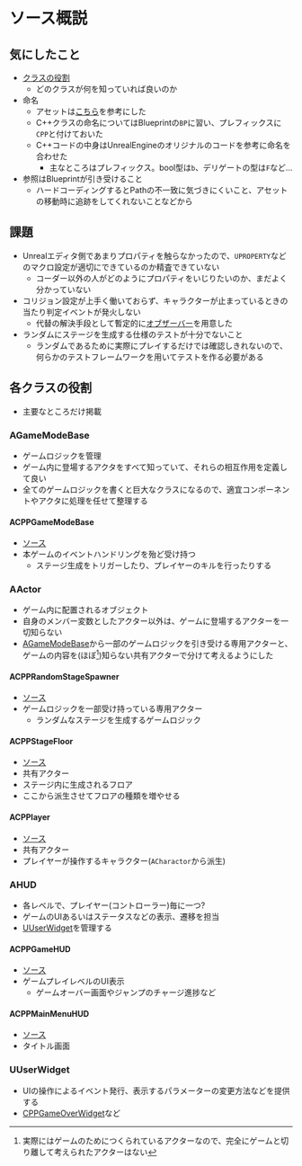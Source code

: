 # ソース概説

## 気にしたこと

- [クラスの役割](#各クラスの役割)
  - どのクラスが何を知っていれば良いのか
- 命名
  - アセットは[こちら](https://github.com/Allar/ue5-style-guide?tab=readme-ov-file#base-asset-name)を参考にした
  - C++クラスの命名についてはBlueprintの`BP`に習い、プレフィックスに`CPP`と付けておいた
  - C++コードの中身はUnrealEngineのオリジナルのコードを参考に命名を合わせた
    - 主なところはプレフィックス。bool型は`b`、デリゲートの型は`F`など...
- 参照はBlueprintが引き受けること
  - ハードコーディングするとPathの不一致に気づきにくいこと、アセットの移動時に追跡をしてくれないことなどから

## 課題

- Unrealエディタ側であまりプロパティを触らなかったので、`UPROPERTY`などのマクロ設定が適切にできているのか精査できていない
  - コーダー以外の人がどのようにプロパティをいじりたいのか、まだよく分かっていない
- コリジョン設定が上手く働いておらず、キャラクターが止まっているときの当たり判定イベントが発火しない
  - 代替の解決手段として暫定的に[オブザーバー](../../Source/ActionGame/Public/CPPGameObserver.h)を用意した
- ランダムにステージを生成する仕様のテストが十分でないこと
  - ランダムであるために実際にプレイするだけでは確認しきれないので、何らかのテストフレームワークを用いてテストを作る必要がある

## 各クラスの役割

- 主要なところだけ掲載

### AGameModeBase

- ゲームロジックを管理
- ゲーム内に登場するアクタをすべて知っていて、それらの相互作用を定義して良い
- 全てのゲームロジックを書くと巨大なクラスになるので、適宜コンポーネントやアクタに処理を任せて整理する

#### ACPPGameModeBase

- [ソース](../../Source/ActionGame/Public/CPPGameModeBase.h)
- 本ゲームのイベントハンドリングを殆ど受け持つ
  - ステージ生成をトリガーしたり、プレイヤーのキルを行ったりする

### AActor

- ゲーム内に配置されるオブジェクト
- 自身のメンバー変数としたアクター以外は、ゲームに登場するアクターを一切知らない
- [AGameModeBase](#agamemodebase)から一部のゲームロジックを引き受ける専用アクターと、ゲームの内容を(ほぼ[^1])知らない共有アクターで分けて考えるようにした

[^1]: 実際にはゲームのためにつくられているアクターなので、完全にゲームと切り離して考えられたアクターはない

#### ACPPRandomStageSpawner

- [ソース](../../Source/ActionGame/Public/CPPRandomStageSpawner.h)
- ゲームロジックを一部受け持っている専用アクター
  - ランダムなステージを生成するゲームロジック

#### ACPPStageFloor

- [ソース](../../Source/ActionGame/Public/CPPStageFloor.h)
- 共有アクター
- ステージ内に生成されるフロア
- ここから派生させてフロアの種類を増やせる

#### ACPPlayer

- [ソース](../../Source//ActionGame/Public/CPPPlayer.h)
- 共有アクター
- プレイヤーが操作するキャラクター(`ACharactor`から派生)

### AHUD

- 各レベルで、プレイヤー(コントローラー)毎に一つ?
- ゲームのUIあるいはステータスなどの表示、遷移を担当
- [UUserWidget](#uuserwidget)を管理する

#### ACPPGameHUD

- [ソース](../../Source/ActionGame/Public/CPPGameHUD.h)
- ゲームプレイレベルのUI表示
  - ゲームオーバー画面やジャンプのチャージ進捗など

#### ACPPMainMenuHUD

- [ソース](../../Source/ActionGame/Public/CPPMainMenuHUD.h)
- タイトル画面

### UUserWidget

- UIの操作によるイベント発行、表示するパラメーターの変更方法などを提供する
- [CPPGameOverWidget](../../Source/ActionGame/Public/CPPGameOverWidget.h)など
